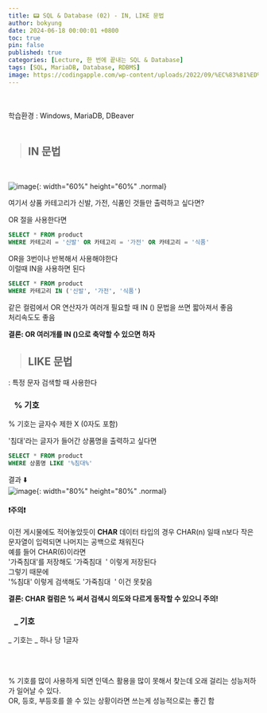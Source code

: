 ```yaml
---
title: 📟 SQL & Database (02) - IN, LIKE 문법
author: bokyung
date: 2024-06-18 00:00:01 +0800
toc: true
pin: false
published: true
categories: [Lecture, 한 번에 끝내는 SQL & Database]
tags: [SQL, MariaDB, Database, RDBMS]
image: https://codingapple.com/wp-content/uploads/2022/09/%EC%83%81%ED%92%88%EC%82%AC%EC%A7%84%EC%98%A8%EB%9D%BC%EC%9D%B8-%EB%B3%B5%EC%82%AC23.png
---
```


<br>
<br>
학습환경 : Windows, MariaDB, DBeaver
<br>
<br>

> ## IN 문법

<br>

![image](https://github.com/bokyung39/bokyung39.github.io/assets/72790694/7b75c286-2297-49b0-bbb9-5d48280f060d){: width="60%" height="60%" .normal}

여기서 상품 카테고리가 신발, 가전, 식품인 것들만 출력하고 싶다면?<br>

OR 절을 사용한다면

```sql
SELECT * FROM product 
WHERE 카테고리 = '신발' OR 카테고리 = '가전' OR 카테고리 = '식품'
```

OR을 3번이나 반복해서 사용해야한다<br>
이럴때 IN을 사용하면 된다

```sql
SELECT * FROM product 
WHERE 카테고리 IN ('신발', '가전', '식품') 
```
같은 컬럼에서 OR 연산자가 여러개 필요할 때 IN () 문법을 쓰면 짧아져서 좋음<br>
처리속도도 좋음<br>

**결론: OR 여러개를 IN ()으로 축약할 수 있으면 하자**


> ## LIKE 문법

: 특정 문자 검색할 때 사용한다

### &nbsp;&nbsp; **%** 기호
% 기호는 글자수 제한 X (0자도 포함) <br>

'침대'라는 글자가 들어간 상품명을 출력하고 싶다면 <br>
```sql
SELECT * FROM product
WHERE 상품명 LIKE '%침대%' 
```
결과 ⬇️ <br>
![image](https://github.com/bokyung39/bokyung39.github.io/assets/72790694/f835a057-f0b8-4994-a7a9-838f53af457f){: width="80%" height="80%" .normal} <br>


#### ❗주의❗
이전 게시물에도 적어놓았듯이 **CHAR** 데이터 타입의 경우 CHAR(n) 일때 n보다 작은 문자열이 입력되면 나머지는 공백으로 채워진다 <br>
예를 들어 CHAR(6)이라면 <br>
'가죽침대'를 저장해도 '가죽침대&nbsp;&nbsp;' 이렇게 저장된다 <br>
그렇기 때문에<br>
'%침대' 이렇게 검색해도 '가죽침대&nbsp;&nbsp;' 이건 못찾음 <br>

**결론: CHAR 컬럼은 % 써서 검색시 의도와 다르게 동작할 수 있으니 주의! <br>**


### &nbsp;&nbsp; **_** 기호
_ 기호는 _ 하나 당 1글자 <br>

<br>
<br>

% 기호를 많이 사용하게 되면 인덱스 활용을 많이 못해서 찾는데 오래 걸리는 성능저하가 일어날 수 있다. <br>
OR, 등호, 부등호를 쓸 수 있는 상황이라면 쓰는게 성능적으로는 좋긴 함
<br>
<br>